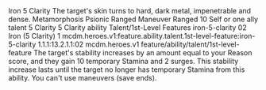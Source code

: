 <ability>
  <name>Iron</name>
  <cost>5 Clarity</cost>
  <flavor>The target&apos;s skin turns to hard, dark metal, impenetrable and dense.</flavor>
  <keywords>
    <keyword>Metamorphosis</keyword>
    <keyword>Psionic</keyword>
    <keyword>Ranged</keyword>
  </keywords>
  <type>Maneuver</type>
  <distance>Ranged 10</distance>
  <target>Self or one ally</target>
  <metadata>
    <class>talent</class>
    <cost>5 Clarity</cost>
    <cost_amount>5</cost_amount>
    <cost_resource>Clarity</cost_resource>
    <feature_type>ability</feature_type>
    <file_dpath>Talent/1st-Level Features</file_dpath>
    <item_id>iron-5-clarity</item_id>
    <item_index>02</item_index>
    <item_name>Iron (5 Clarity)</item_name>
    <level>1</level>
    <scc>mcdm.heroes.v1:feature.ability.talent.1st-level-feature:iron-5-clarity</scc>
    <scdc>1.1.1:13.2.1.1:02</scdc>
    <source>mcdm.heroes.v1</source>
    <type>feature/ability/talent/1st-level-feature</type>
  </metadata>
  <effects>
    <effect type="mundane">The target&apos;s stability increases by an amount equal to your Reason score, and they gain 10 temporary Stamina and 2 surges. This stability increase lasts until the target no longer has temporary Stamina from this ability.</effect>
    <effect type="mundane" name="Strained">You can&apos;t use maneuvers (save ends).</effect>
  </effects>
</ability>

